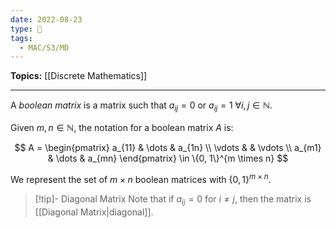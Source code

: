 ```yaml
---
date: 2022-08-23
type: 🧠
tags:
  - MAC/S3/MD
---
```


**Topics:** [[Discrete Mathematics]]

---

A _boolean matrix_ is a matrix such that $a_{ij} = 0$ or $a_{ij} = 1$ $\forall i,j \in \mathbb{N}$.

Given $m, n \in \mathbb{N}$, the notation for a boolean matrix $A$ is:

$$
A =
\begin{pmatrix} a_{11} & \dots & a_{1n} \\ \vdots & & \vdots \\ a_{m1} & \dots & a_{mn} \end{pmatrix} \in \{0, 1\}^{m \times n}
$$

We represent the set of $m \times n$ boolean matrices with $\{0, 1\}^{m\times n}$.

> [!tip]- Diagonal Matrix
> Note that if $a_{ij} = 0$ for $i \neq j$, then the matrix is [[Diagonal Matrix|diagonal]].
